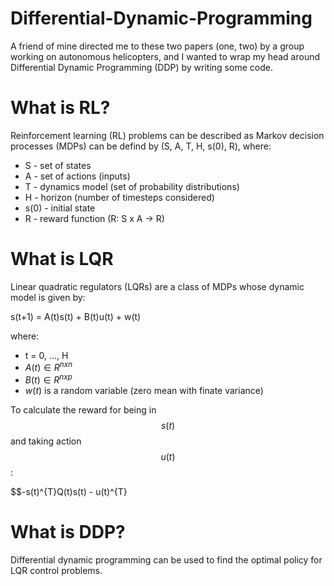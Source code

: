 # Differential-Dynamic-Programming

A friend of mine directed me to these two papers (one, two) by a group working on autonomous helicopters, and I wanted to wrap my head around Differential Dynamic Programming (DDP) by writing some code.

# What is RL?

Reinforcement learning (RL) problems can be described as Markov decision processes (MDPs) can be defind by (S, A, T, H, s(0), R), where:

* S - set of states
* A - set of actions (inputs)
* T - dynamics model (set of probability distributions)
* H - horizon (number of timesteps considered)
* s(0) - initial state
* R - reward function (R: S x A -> R) 

# What is LQR

Linear quadratic regulators (LQRs) are a class of MDPs whose dynamic model is given by:

s(t+1) = A(t)s(t) + B(t)u(t) + w(t)

where:

* t = 0, ..., H
* $A(t) \in R^{nxn}$
* $B(t) \in R^{nxp}$
* $w(t)$ is a random variable (zero mean with finate variance)

To calculate the reward for being in $$s(t)$$ and taking action $$u(t)$$:

$$-s(t)^{T}Q(t)s(t) - u(t)^{T}

# What is DDP?

Differential dynamic programming can be used to find the optimal policy for LQR control problems. 


